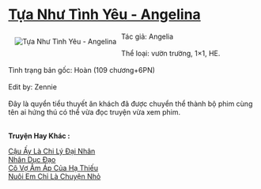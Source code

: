 <a href="https://utruyen.com/tua-nhu-tinh-yeu-angelina/22440/" title="Tựa Như Tình Yêu - Angelina"><h1>Tựa Như Tình Yêu - Angelina</h1></a><div style="display:table"><img align="right" style="float: left; padding: 10px;" src="https://utruyen.com/images/story/200x260/tua-nhu-tinh-yeu-angelia.jpg" alt="Tựa Như Tình Yêu - Angelina">Tác giả: Angelia <br/><br/>Thể loại: vườn trường, 1×1, HE. <br/><br/>Tình trạng bản gốc: Hoàn (109 chương+6PN) <br/><br/>Edit by: Zennie<br/><br/>Đây là quyển tiểu thuyết ăn khách đã được chuyển thể thành bộ phim cùng tên ai hứng thú có thể vừa đọc truyện vừa xem phim.</div><p><br><b>Truyện Hay Khác :</b></p><a href="https://utruyen.com/cau-ay-la-chi-ly-dai-nhan/6089/" alt="Cậu Ấy Là Chi Lý Đại Nhân">Cậu Ấy Là Chi Lý Đại Nhân</a><br/><a href="https://github.com/quanluxury/ngontinhhot/tree/master/truyenhay/19212/" alt="Nhân Dục Đạo">Nhân Dục Đạo</a><br/><a href="https://github.com/quanluxury/truyenhot/tree/master/truyenhay/17592/" alt="Cô Vợ Ấm Áp Của Hạ Thiếu">Cô Vợ Ấm Áp Của Hạ Thiếu</a><br/><a href="https://github.com/quanluxury/dammy/tree/master/truyenhay/19059/" alt="Nuôi Em Chỉ Là Chuyện Nhỏ">Nuôi Em Chỉ Là Chuyện Nhỏ</a><br/>